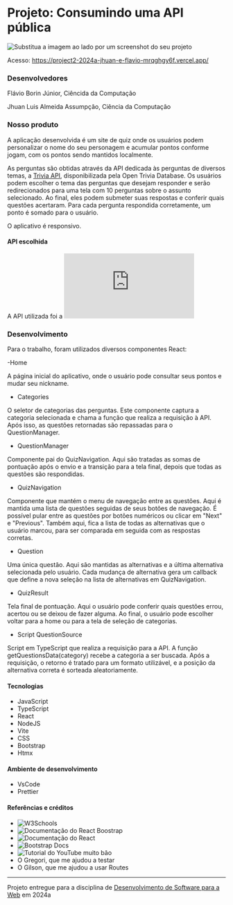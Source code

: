 # Projeto: Consumindo uma API pública

![Substitua a imagem ao lado por um screenshot do seu projeto](https://github.com/elc1090/project2-2024a-jhuan-e-flavio/blob/main/marselo.png)

Acesso: https://project2-2024a-jhuan-e-flavio-mrqghgy6f.vercel.app/


### Desenvolvedores
Flávio Borin Júnior, Ciêncida da Computação

Jhuan Luis Almeida Assumpção, Ciência da Computação


### Nosso produto

A aplicação desenvolvida é um site de quiz onde os usuários podem personalizar o nome do seu personagem e acumular pontos conforme jogam, com os pontos sendo mantidos localmente.

As perguntas são obtidas através da API dedicada às perguntas de diversos temas, a [Trivia API](https://opentdb.com/api_config.php), disponibilizada pela Open Trivia Database. Os usuários podem escolher o tema das perguntas que desejam responder e serão redirecionados para uma tela com 10 perguntas sobre o assunto selecionado. Ao final, eles podem submeter suas respostas e conferir quais questões acertaram. Para cada pergunta respondida corretamente, um ponto é somado para o usuário.

O aplicativo é responsivo.

#### API escolhida

A API utilizada foi a ![Open Trivia Database](https://opentdb.com/api_config.php)

### Desenvolvimento
Para o trabalho, foram utilizados diversos componentes React:

-Home

A página inicial do aplicativo, onde o usuário pode consultar seus pontos e mudar seu nickname.

- Categories

O seletor de categorias das perguntas. Este componente captura a categoria selecionada e chama a função que realiza a requisição à API. Após isso, as questões retornadas são repassadas para o QuestionManager.

- QuestionManager

Componente pai do QuizNavigation. Aqui são tratadas as somas de pontuação após o envio e a transição para a tela final, depois que todas as questões são respondidas.

- QuizNavigation

Componente que mantém o menu de navegação entre as questões. Aqui é mantida uma lista de questões seguidas de seus botões de navegação. É possível pular entre as questões por botões numéricos ou clicar em "Next" e "Previous". Também aqui, fica a lista de todas as alternativas que o usuário marcou, para ser comparada em seguida com as respostas corretas.

- Question

Uma única questão. Aqui são mantidas as alternativas e a última alternativa selecionada pelo usuário. Cada mudança de alternativa gera um callback que define a nova seleção na lista de alternativas em QuizNavigation.

- QuizResult

Tela final de pontuação. Aqui o usuário pode conferir quais questões errou, acertou ou se deixou de fazer alguma. Ao final, o usuário pode escolher voltar para a home ou para a tela de seleção de categorias.

- Script QuestionSource

Script em TypeScript que realiza a requisição para a API. A função getQuestionsData(category) recebe a categoria a ser buscada. Após a requisição, o retorno é tratado para um formato utilizável, e a posição da alternativa correta é sorteada aleatoriamente.

#### Tecnologias
- JavaScript
- TypeScript
- React
- NodeJS
- Vite
- CSS
- Bootstrap
- Htmx

#### Ambiente de desenvolvimento

- VsCode
- Prettier

#### Referências e créditos

- ![W3Schools](https://www.w3schools.com/)
- ![Documentação do React Boostrap](https://react-bootstrap.netlify.app/)
- ![Documentação do React](https://react.dev/learn)
- ![Bootstrap Docs](https://getbootstrap.com/docs/5.3/getting-started/introduction/)
- ![Tutorial do YouTube muito bão](https://www.youtube.com/watch?v=SqcY0GlETPk&pp=ygUOcmVhY3QgdHV0b3JpYWw%3D)
- O Gregori, que me ajudou a testar
- O Gilson, que me ajudou a usar Routes

---
Projeto entregue para a disciplina de [Desenvolvimento de Software para a Web](http://github.com/andreainfufsm/elc1090-2024a) em 2024a
